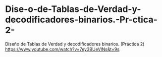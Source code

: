 # Dise-o-de-Tablas-de-Verdad-y-decodificadores-binarios.-Pr-ctica-2-

Diseño de Tablas de Verdad y decodificadores binarios. (Práctica 2)
https://www.youtube.com/watch?v=7ey3BUeVlNs&t=9s
